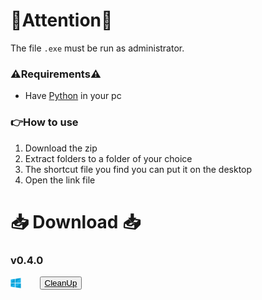 # 🚨Attention🚨

The file `.exe` must be run as administrator.

### ⚠️Requirements⚠️ <br>
  - Have [Python](https://www.python.org/downloads/) in your pc

### 👉How to use 
1. Download the zip
2. Extract folders to a folder of your choice
3. The shortcut file you find you can put it on the desktop
4. Open the link file

# 📥 Download 📥
### v0.4.0
  <a href="https://mega.nz/file/snoCSDxZ#cu_JHWslCE6Z60w5hAu60U1EFgMjjvcB_Sgx5q10HA4/CleanUpExe.rar" download="CleanUpExe.rar">
    <div style="display: flex; align-items: center;">
      <img src="https://github.com/Khin-kun/CleanUp/raw/main/win.png" height="16.5">
      <button style="text-decoration:none; margin-left: 30px;">CleanUp</button>
    </div>
  </a>
